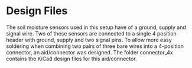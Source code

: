 Design Files
============================================================

The soil moisture sensors used in this setup have of a ground, supply and signal wire. 
Two of these sensors are connected to a single 4 position header with ground, supply and two signal pins. 
To allow more easy soldering when combining two pairs of three bare wires into a 4-position connector, an aid/connector was designed. 
The folder connector_4x contains the KiCad design files for this aid/connector.

